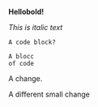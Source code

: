 **Hellobold!**

*This is italic text*

`A code block?`

```
A blocc
of code
```

A change.

A different small change
